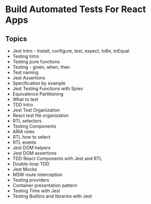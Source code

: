 # Build Automated Tests For React Apps

## Topics

* Jest Intro - Install, configure, test, expect, toBe, toEqual
* Testing Intro
* Testing pure functions
* Testing - given, when, then
* Test naming
* Jest Assertions
* Specification by example
* Jest Testing Functions with Spies
* Equivalence Partitioning
* What to test
* TDD Intro
* Jest Test Organization
* React test file organization
* RTL selectors
* Testing Components
* ARIA roles
* RTL how to select
* RTL events
* Jest DOM helpers
* Jest DOM assertions
* TDD React Components with Jest and RTL
* Double-loop TDD
* Jest Mocks
* MSW route interception
* Testing providers
* Container presentation pattern
* Testing Time with Jest
* Testing Builtins and libraries with Jest
